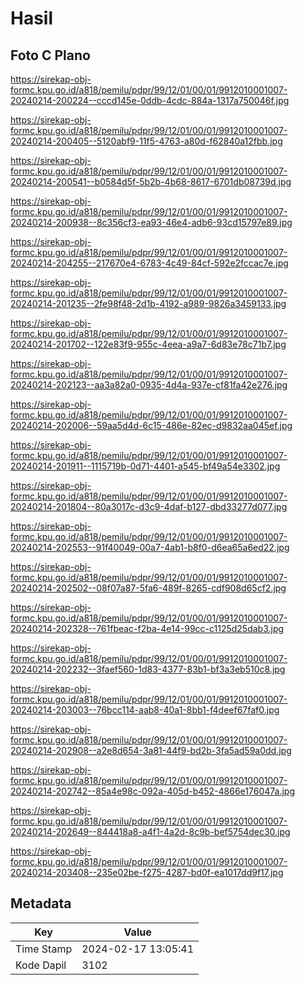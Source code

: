 # Hasil

## Foto C Plano

https://sirekap-obj-formc.kpu.go.id/a818/pemilu/pdpr/99/12/01/00/01/9912010001007-20240214-200224--cccd145e-0ddb-4cdc-884a-1317a750046f.jpg

https://sirekap-obj-formc.kpu.go.id/a818/pemilu/pdpr/99/12/01/00/01/9912010001007-20240214-200405--5120abf9-11f5-4763-a80d-f62840a12fbb.jpg

https://sirekap-obj-formc.kpu.go.id/a818/pemilu/pdpr/99/12/01/00/01/9912010001007-20240214-200541--b0584d5f-5b2b-4b68-8617-6701db08739d.jpg

https://sirekap-obj-formc.kpu.go.id/a818/pemilu/pdpr/99/12/01/00/01/9912010001007-20240214-200938--8c356cf3-ea93-46e4-adb6-93cd15797e89.jpg

https://sirekap-obj-formc.kpu.go.id/a818/pemilu/pdpr/99/12/01/00/01/9912010001007-20240214-204255--217670e4-6783-4c49-84cf-592e2fccac7e.jpg

https://sirekap-obj-formc.kpu.go.id/a818/pemilu/pdpr/99/12/01/00/01/9912010001007-20240214-201235--2fe98f48-2d1b-4192-a989-9826a3459133.jpg

https://sirekap-obj-formc.kpu.go.id/a818/pemilu/pdpr/99/12/01/00/01/9912010001007-20240214-201702--122e83f9-955c-4eea-a9a7-6d83e78c71b7.jpg

https://sirekap-obj-formc.kpu.go.id/a818/pemilu/pdpr/99/12/01/00/01/9912010001007-20240214-202123--aa3a82a0-0935-4d4a-937e-cf81fa42e276.jpg

https://sirekap-obj-formc.kpu.go.id/a818/pemilu/pdpr/99/12/01/00/01/9912010001007-20240214-202006--59aa5d4d-6c15-486e-82ec-d9832aa045ef.jpg

https://sirekap-obj-formc.kpu.go.id/a818/pemilu/pdpr/99/12/01/00/01/9912010001007-20240214-201911--1115719b-0d71-4401-a545-bf49a54e3302.jpg

https://sirekap-obj-formc.kpu.go.id/a818/pemilu/pdpr/99/12/01/00/01/9912010001007-20240214-201804--80a3017c-d3c9-4daf-b127-dbd33277d077.jpg

https://sirekap-obj-formc.kpu.go.id/a818/pemilu/pdpr/99/12/01/00/01/9912010001007-20240214-202553--91f40049-00a7-4ab1-b8f0-d6ea65a6ed22.jpg

https://sirekap-obj-formc.kpu.go.id/a818/pemilu/pdpr/99/12/01/00/01/9912010001007-20240214-202502--08f07a87-5fa6-489f-8265-cdf908d65cf2.jpg

https://sirekap-obj-formc.kpu.go.id/a818/pemilu/pdpr/99/12/01/00/01/9912010001007-20240214-202328--761fbeac-f2ba-4e14-99cc-c1125d25dab3.jpg

https://sirekap-obj-formc.kpu.go.id/a818/pemilu/pdpr/99/12/01/00/01/9912010001007-20240214-202232--3faef560-1d83-4377-83b1-bf3a3eb510c8.jpg

https://sirekap-obj-formc.kpu.go.id/a818/pemilu/pdpr/99/12/01/00/01/9912010001007-20240214-203003--76bcc114-aab8-40a1-8bb1-f4deef67faf0.jpg

https://sirekap-obj-formc.kpu.go.id/a818/pemilu/pdpr/99/12/01/00/01/9912010001007-20240214-202908--a2e8d654-3a81-44f9-bd2b-3fa5ad59a0dd.jpg

https://sirekap-obj-formc.kpu.go.id/a818/pemilu/pdpr/99/12/01/00/01/9912010001007-20240214-202742--85a4e98c-092a-405d-b452-4866e176047a.jpg

https://sirekap-obj-formc.kpu.go.id/a818/pemilu/pdpr/99/12/01/00/01/9912010001007-20240214-202649--844418a8-a4f1-4a2d-8c9b-bef5754dec30.jpg

https://sirekap-obj-formc.kpu.go.id/a818/pemilu/pdpr/99/12/01/00/01/9912010001007-20240214-203408--235e02be-f275-4287-bd0f-ea1017dd9f17.jpg


## Metadata

| Key        | Value               |
| ---------- | ------------------- |
| Time Stamp | 2024-02-17 13:05:41 |
| Kode Dapil | 3102                |



